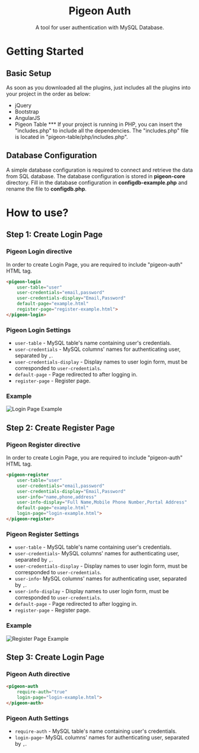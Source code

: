 
<p align="center">
  <h1 align="center">Pigeon Auth</h1>
  
  <p align="center">
    A tool for user authentication with MySQL Database.
  </p>
</p>

# Getting Started
## Basic Setup
As soon as you downloaded all the plugins, just includes all the plugins into your project in the order as below:
- jQuery
- Bootstrap
- AngularJS
- Pigeon Table
*** If your project is running in PHP, you can insert the "includes.php" to include all the dependencies. The "includes.php" file is located in "pigeon-table/php/includes.php".

## Database Configuration
A simple database configuration is required to connect and retrieve the data from SQL database. The database configuration is stored in **pigeon-core** directory. Fill in the database configuration in **configdb-example.php** and rename the file to **configdb.php**.

# How to use?
## Step 1: Create Login Page
### Pigeon Login directive
In order to create Login Page, you are required to include "pigeon-auth" HTML tag.
```html
<pigeon-login
    user-table="user"
    user-credentials="email,password"
    user-credentials-display="Email,Password"
    default-page="example.html"
    register-page="register-example.html">
</pigeon-login>
```
### Pigeon Login Settings
- `user-table` - MySQL table's name containing user's credentials. 
- `user-credentials` - MySQL columns' names for authenticating user, separated by `,`.
- `user-credentials-display` - Display names to user login form, must be corresponded to `user-credentials`.
- `default-page` - Page redirected to after logging in.
- `register-page` - Register page.

### Example

![Login Page Example](https://i.imgur.com/lB3D78Q.png)

## Step 2: Create Register Page
### Pigeon Register directive
In order to create Login Page, you are required to include "pigeon-auth" HTML tag.
```html
<pigeon-register 
    user-table="user"
    user-credentials="email,password"
    user-credentials-display="Email,Password"
    user-info="name,phone,address"
    user-info-display="Full Name,Mobile Phone Number,Portal Address"
    default-page="example.html"
    login-page="login-example.html">
</pigeon-register>
```
### Pigeon Register Settings
- `user-table` - MySQL table's name containing user's credentials.
- `user-credentials`- MySQL columns' names for authenticating user, separated by `,`.
- `user-credentials-display` - Display names to user login form, must be corresponded to `user-credentials`.
- `user-info`- MySQL columns' names for authenticating user, separated by `,`.
- `user-info-display` - Display names to user login form, must be corresponded to `user-credentials`.
- `default-page` - Page redirected to after logging in.
- `register-page` - Register page.

### Example

![Register Page Example](https://i.imgur.com/piVO19A.png)

## Step 3: Create Login Page
### Pigeon Auth directive
```html
<pigeon-auth
    require-auth="true"
    login-page="login-example.html">
</pigeon-auth>
```
### Pigeon Auth Settings
- `require-auth` - MySQL table's name containing user's credentials.
- `login-page`- MySQL columns' names for authenticating user, separated by `,`.
